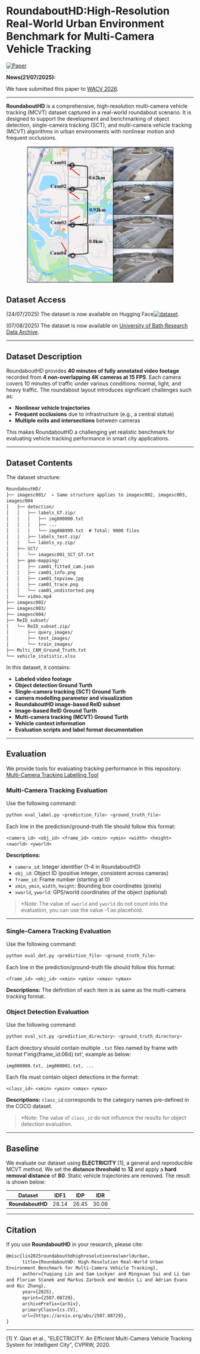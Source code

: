 # RoundaboutHD:High-Resolution Real-World Urban Environment Benchmark for Multi-Camera Vehicle Tracking

[![Paper](http://img.shields.io/badge/paper-arXiv%3A2507.08729-B31B1B.svg)](https://arxiv.org/abs/2507.08729)

**News(21/07/2025):**

 We have submitted this paper to [WACV 2026](https://wacv.thecvf.com/).
 
 ---

**RoundaboutHD** is a comprehensive, high-resolution multi-camera vehicle tracking (MCVT) dataset captured in a real-world roundabout scenario. It is designed to support the development and benchmarking of object detection, single-camera tracking (SCT), and multi-camera vehicle tracking (MCVT) algorithms in urban environments with nonlinear motion and frequent occlusions.

<p align="center">
    <img src="layout.jpg" alt="RoundaboutHD Example" width="400"/>
</p>


## Dataset Access

(24/07/2025) The dataset is now available on Hugging Face[![dataset](https://img.shields.io/badge/dataset-HuggingFace-ffcc00.svg)](https://huggingface.co/datasets/yl4300/RoundaboutHD).

(07/08/2025) The dataset is now available on [University of Bath Research Data Archive](https://researchdata.bath.ac.uk/1574/).

---

## Dataset Description

RoundaboutHD provides **40 minutes of fully annotated video footage** recorded from **4 non-overlapping 4K cameras at 15 FPS**. Each camera covers 10 minutes of traffic under various conditions: normal, light, and heavy traffic. The roundabout layout introduces significant challenges such as:

- **Nonlinear vehicle trajectories**
- **Frequent occlusions** due to infrastructure (e.g., a central statue)
- **Multiple exits and intersections** between cameras

This makes RoundaboutHD a challenging yet realistic benchmark for evaluating vehicle tracking performance in smart city applications.

---

## Dataset Contents

The dataset structure:
```
RoundaboutHD/
├── imagesc001/  ← Same structure applies to imagesc002, imagesc003, imagesc004
│   ├── detection/
│   │   ├── labels_GT.zip/
│   │   │   ├── img000000.txt
│   │   │   ├── ...
│   │   │   └── img008999.txt  # Total: 9000 files
│   │   ├── labels_test.zip/
│   │   └── labels_xy.zip/
│   ├── SCT/
│   │   └── imagesc001_SCT_GT.txt
│   ├── geo-mapping/
│   │   ├── cam01_fitted_cam.json
│   │   ├── cam01_info.png
│   │   ├── cam01_topview.jpg
│   │   ├── cam01_trace.png
│   │   └── cam01_undistorted.png
│   └── video.mp4
├── imagesc002/
├── imagesc003/
├── imagesc004/
├── ReID_subset/
│   └── ReID_subset.zip/
│       ├── query_images/
│       ├── test_images/
│       └── train_images/
├── Multi_CAM_Ground_Truth.txt
└── vehicle_statistic.xlsx
```
In this dataset, it contains:
- **Labeled video footage** 
- **Object detection Ground Turth**
- **Single-camera tracking (SCT) Ground Turth**
- **camera modelling parameter and visualization**
- **RoundaboutHD image-based ReID subset**
- **Image-based ReID Ground Turth**
- **Multi-camera tracking (MCVT) Ground Turth**
- **Vehicle context information**
- **Evaluation scripts and label format documentation**
---

## Evaluation

We provide tools for evaluating tracking performance in this repository:  
[Multi-Camera Tracking Labelling Tool](https://github.com/siri-rouser/multi_camera_tracking_labelling_tool.git)

### Multi-Camera Tracking Evaluation

Use the following command:

```bash
python eval_label.py <prediction_file> <ground_truth_file>
```

Each line in the prediction/ground-truth file should follow this format:

```
<camera_id> <obj_id> <frame_id> <xmin> <ymin> <width> <height> <xworld> <yworld>
```

**Descriptions:**

- `camera_id`: Integer identifier (1–4 in RoundaboutHD)
- `obj_id`: Object ID (positive integer, consistent across cameras)
- `frame_id`: Frame number (starting at 0)
- `xmin`, `ymin`, `width`, `height`: Bounding box coordinates (pixels)
- `xworld`, `yworld`: GPS/world coordinates of the object (optional)

> *Note: The value of `xworld` and `yworld` do not count into the evaluation, you can use the value -1 as placehold.
---

### Single-Camera Tracking Evaluation

Use the following command:

```bash
python eval_det.py <prediction_file> <ground_truth_file>
```
Each line in the prediction/ground-truth file should follow this format:
```
<frame_id> <obj_id> <xmin> <ymin> <xmax> <ymax>
```

**Descriptions:**
The definition of each item is as same as the multi-camera tracking format.

### Object Detection Evaluation
Use the following command:

```bash
python eval_sct.py <prediction_directory> <ground_truth_directory>
```
Each directory should contain multiple `.txt` files named by frame with format f'img{frame_id:06d}.txt', example as below:

```
img000000.txt, img000001.txt, ...
```

Each file must contain object detections in the format:

```
<class_id> <xmin> <ymin> <xmax> <ymax>
```
**Descriptions:**
`class_id` corresponds to the category names pre-defined in the COCO dataset.
> *Note: The value of `class_id` do not influence the results for object detection evaluation.

---
## Baseline

We evaluate our dataset using **ELECTRICITY** [1], a general and reproducible MCVT method. We set the **distance threshold** to **12** and apply a **hard removal distance** of **80**. Static vehicle trajectories are removed. The result is shown below:

| Dataset           | IDF1  | IDP   | IDR   |
|-------------------|-------|-------|-------|
| **RoundaboutHD**  | 28.14 | 26.45 | 30.06 |

---

## Citation

If you use **RoundaboutHD** in your research, please cite:

```
@misc{lin2025roundabouthdhighresolutionrealworldurban,
      title={RoundaboutHD: High-Resolution Real-World Urban Environment Benchmark for Multi-Camera Vehicle Tracking}, 
      author={Yuqiang Lin and Sam Lockyer and Mingxuan Sui and Li Gan and Florian Stanek and Markus Zarbock and Wenbin Li and Adrian Evans and Nic Zhang},
      year={2025},
      eprint={2507.08729},
      archivePrefix={arXiv},
      primaryClass={cs.CV},
      url={https://arxiv.org/abs/2507.08729}, 
}
```

---

[1] Y. Qian et al., "ELECTRICITY: An Efficient Multi-Camera Vehicle Tracking System for Intelligent City", CVPRW, 2020.